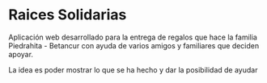 # Raices Solidarias

Aplicación web desarrollado para la entrega de regalos que hace la familia Piedrahita - Betancur con ayuda de varios amigos y familiares que deciden apoyar.

La idea es poder mostrar lo que se ha hecho y dar la posibilidad de ayudar

